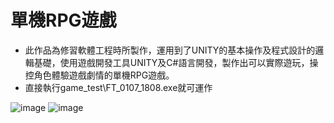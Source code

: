 # 單機RPG遊戲
* 此作品為修習軟體工程時所製作，運用到了UNITY的基本操作及程式設計的邏輯基礎，使用遊戲開發工具UNITY及C#語言開發，製作出可以實際遊玩，操控角色體驗遊戲劇情的單機RPG遊戲。
* 直接執行game_test\FT_0107_1808.exe就可運作

![image](https://github.com/alicejimmy/college-portfolio/blob/main/%E5%96%AE%E6%A9%9FRPG%E9%81%8A%E6%88%B2/RPG1.png?raw=true)
![image](https://github.com/alicejimmy/college-portfolio/blob/main/%E5%96%AE%E6%A9%9FRPG%E9%81%8A%E6%88%B2/RPG2.png?raw=true)
